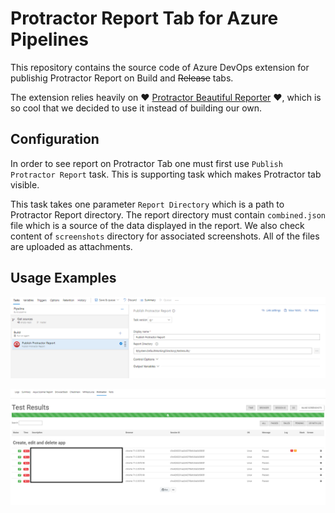 # Protractor Report Tab for Azure Pipelines

This repository contains the source code of Azure DevOps extension for publishig Protractor Report on Build and <del>Release</del> tabs.

The extension relies heavily on :heart: [Protractor Beautiful Reporter](https://www.npmjs.com/package/protractor-beautiful-reporter) :heart:, which is so cool that we decided to use it instead of building our own.

## Configuration
In order to see report on Protractor Tab one must first use `Publish Protractor Report` task. This is supporting task which makes Protractor tab visible.

This task takes one parameter `Report Directory` which is a path to Protractor Report directory. The report directory must contain `combined.json` file which is a source of the data displayed in the report. We also check content of `screenshots` directory for associated screenshots. All of the files are uploaded as attachments.

## Usage Examples
![Protractor Report Task](documentation/azure-pipelines-configuration.png)

![Protractor Report Task](documentation/protractor-tab-build.png)

